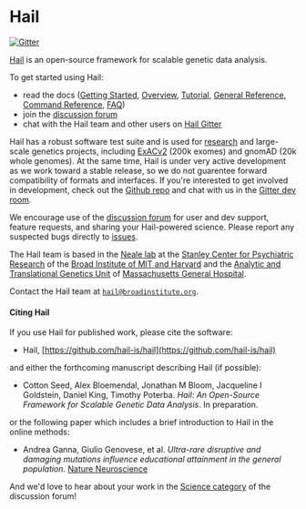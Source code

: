 # Hail

[![Gitter](https://badges.gitter.im/hail-is/hail.svg)](https://gitter.im/hail-is/hail?utm_source=badge&utm_medium=badge&utm_campaign=pr-badge)

[Hail](https://hail.is) is an open-source framework for scalable genetic data analysis.

To get started using Hail:

- read the docs ([Getting Started](https://hail.is/getting_started.html), [Overview](https://hail.is/overview.html), [Tutorial](https://hail.is/tutorial.html), [General Reference](https://hail.is/reference.html), [Command Reference](https://hail.is/commands.html), [FAQ](https://hail.is/faq.html))
- join the [discussion forum](http://discuss.hail.is)
- chat with the Hail team and other users on [Hail Gitter](https://gitter.im/hail-is/hail)

Hail has a robust software test suite and is used for [research](http://biorxiv.org/content/early/2016/06/06/050195) and large-scale genetics projects, including [ExACv2](http://exac.broadinstitute.org/) (200k exomes) and gnomAD (20k whole genomes). At the same time, Hail is under very active development as we work toward a stable release, so we do not guarentee forward compatibility of formats and interfaces. If you're interested to get involved in development, check out the [Github repo](https://github.com/hail-is/hail) and chat with us in the [Gitter dev room](https://gitter.im/hail-is/hail-dev).

We encourage use of the [discussion forum](http://discuss.hail.is) for user and dev support, feature requests, and sharing your Hail-powered science. Please report any suspected bugs directly to [issues](https://github.com/hail-is/hail/issues).

The Hail team is based in the [Neale lab](https://nealelab.squarespace.com/) at the [Stanley Center for Psychiatric Research](http://www.broadinstitute.org/scientific-community/science/programs/psychiatric-disease/stanley-center-psychiatric-research/stanle) of the [Broad Institute of MIT and Harvard](http://www.broadinstitute.org) and the [Analytic and Translational Genetics Unit](https://www.atgu.mgh.harvard.edu/) of [Massachusetts General Hospital](http://www.massgeneral.org/).

Contact the Hail team at
<a href="mailto:hail@broadinstitute.org"><code>hail@broadinstitute.org</code></a>.


#### Citing Hail

If you use Hail for published work, please cite the software:

 - Hail, [https://github.com/hail-is/hail](https://github.com/hail-is/hail)

and either the forthcoming manuscript describing Hail (if possible):

 - Cotton Seed, Alex Bloemendal, Jonathan M Bloom, Jacqueline I Goldstein, Daniel King, Timothy Poterba.  _Hail: An Open-Source Framework for Scalable Genetic Data Analysis_.  In preparation.

or the following paper which includes a brief introduction to Hail in the online methods:

 - Andrea Ganna, Giulio Genovese, et al. _Ultra-rare disruptive and damaging mutations influence educational attainment in the general population_.  [Nature Neuroscience](http://www.nature.com/neuro/journal/vaop/ncurrent/full/nn.4404.html)

And we'd love to hear about your work in the [Science category](http://discuss.hail.is/c/science) of the discussion forum!
